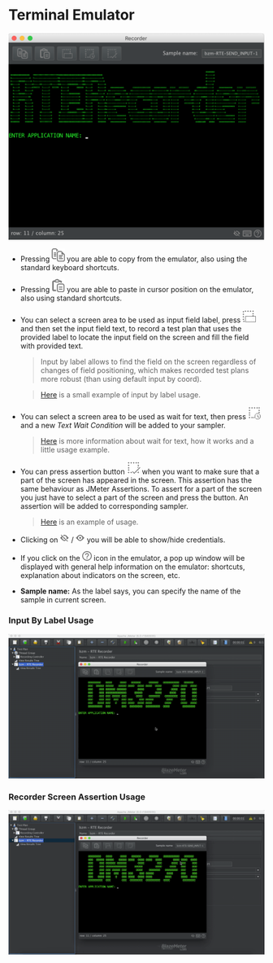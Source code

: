 # Terminal Emulator
![alt_text](rte-recorder-emulator.png)

- Pressing ![alt_text](/src/main/resources/dark-theme/copy.png) you are able to copy from the emulator, also using the standard keyboard shortcuts.
- Pressing ![alt_text](/src/main/resources/dark-theme/paste.png) you are able to paste in cursor position on the emulator, also using standard shortcuts.
- You can select a screen area to be used as input field label, press ![alt_text](/src/main/resources/dark-theme/inputByLabel.png) and then set the input field text, to record a test plan that uses the provided label to locate the input field on the screen and fill the field with provided text.
  > Input by label allows to find the field on the screen regardless of changes of field positioning, which makes recorded test plans more robust (than using default input by coord).
       
     >[Here](#input-by-label-usage) is a small example of input by label usage.  
- You can select a screen area to be used as wait for text, then press ![alt_text](/src/main/resources/dark-theme/waitForText.png) and a new *Text Wait Condition* will be added to your sampler.
     
    >[Here](Wait-Conditions/wait-conditions-recording.md#text-wait-condition) is more information about wait for text, how it works and a little usage example.

- You can press assertion button ![alt_text](/src/main/resources/dark-theme/assertion.png) when you want to make sure that a part of the screen has appeared in the screen. This assertion has the same behaviour as JMeter Assertions. To assert for a part of the screen you just have to select a part of the screen and press the button. An assertion will be added to corresponding sampler.
    >[Here](#recorder-screen-assertion-usage) is an example of usage.

- Clicking on ![alter_text](/src/main/resources/dark-theme/not-visible-credentials.png) / ![alter_text](/src/main/resources/dark-theme/visible-credentials.png) you will be able to show/hide credentials.

- If you click on the ![alter_text](/src/main/resources/dark-theme/help.png) icon in the emulator, a pop up window will be displayed with general help information on the emulator: shortcuts, explanation about indicators on the screen, etc.

- **Sample name:**  As the label says,  you can specify the name of the sample in current screen. 

### Input By Label Usage

![alt_text](input-by-label-usage.gif)



### Recorder Screen Assertion Usage

![alt_text](assertion-usage.gif)